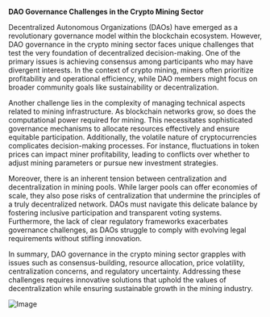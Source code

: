 **DAO Governance Challenges in the Crypto Mining Sector**

Decentralized Autonomous Organizations (DAOs) have emerged as a revolutionary governance model within the blockchain ecosystem. However, DAO governance in the crypto mining sector faces unique challenges that test the very foundation of decentralized decision-making. One of the primary issues is achieving consensus among participants who may have divergent interests. In the context of crypto mining, miners often prioritize profitability and operational efficiency, while DAO members might focus on broader community goals like sustainability or decentralization.

Another challenge lies in the complexity of managing technical aspects related to mining infrastructure. As blockchain networks grow, so does the computational power required for mining. This necessitates sophisticated governance mechanisms to allocate resources effectively and ensure equitable participation. Additionally, the volatile nature of cryptocurrencies complicates decision-making processes. For instance, fluctuations in token prices can impact miner profitability, leading to conflicts over whether to adjust mining parameters or pursue new investment strategies.

Moreover, there is an inherent tension between centralization and decentralization in mining pools. While larger pools can offer economies of scale, they also pose risks of centralization that undermine the principles of a truly decentralized network. DAOs must navigate this delicate balance by fostering inclusive participation and transparent voting systems. Furthermore, the lack of clear regulatory frameworks exacerbates governance challenges, as DAOs struggle to comply with evolving legal requirements without stifling innovation.

In summary, DAO governance in the crypto mining sector grapples with issues such as consensus-building, resource allocation, price volatility, centralization concerns, and regulatory uncertainty. Addressing these challenges requires innovative solutions that uphold the values of decentralization while ensuring sustainable growth in the mining industry.

![Image](https://github.com/user-attachments/assets/31692037-0104-4703-abd1-696b6a7dd41b)